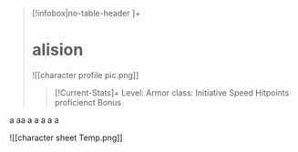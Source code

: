 >[!infobox|no-table-header ]+  
># alision
>![[character profile pic.png]]
>>[!Current-Stats]+
>>Level:
>>Armor class:
>>Initiative
>>Speed
>>Hitpoints
>>proficienct Bonus
>>
>

a
aa
a
a
a
a
a



![[character sheet Temp.png]]




